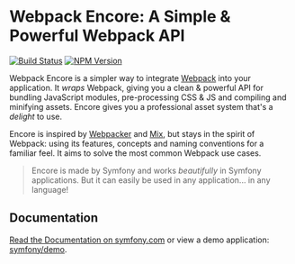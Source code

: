 # Webpack Encore: A Simple & Powerful Webpack API

[![Build Status](https://travis-ci.org/symfony/webpack-encore.svg?branch=master)](https://travis-ci.org/symfony/webpack-encore)
[![NPM Version](https://badge.fury.io/js/%40symfony%2Fwebpack-encore.svg)](https://badge.fury.io/js/%40symfony%2Fwebpack-encore)

Webpack Encore is a simpler way to integrate [Webpack](https://webpack.js.org/) into your
application. It *wraps* Webpack, giving you a clean & powerful API
for bundling JavaScript modules, pre-processing CSS & JS and compiling
and minifying assets. Encore gives you a professional asset system
that's a *delight* to use.

Encore is inspired by [Webpacker](https://github.com/rails/webpacker) and
[Mix](https://laravel.com/docs/mix), but stays in the spirit of
Webpack: using its features, concepts and naming conventions for a familiar
feel. It aims to solve the most common Webpack use cases.

> Encore is made by Symfony and works *beautifully* in Symfony applications.
> But it can easily be used in any application... in any language!

## Documentation

[Read the Documentation on symfony.com](http://symfony.com/doc/current/frontend.html)
or view a demo application: [symfony/demo](https://github.com/symfony/demo).
